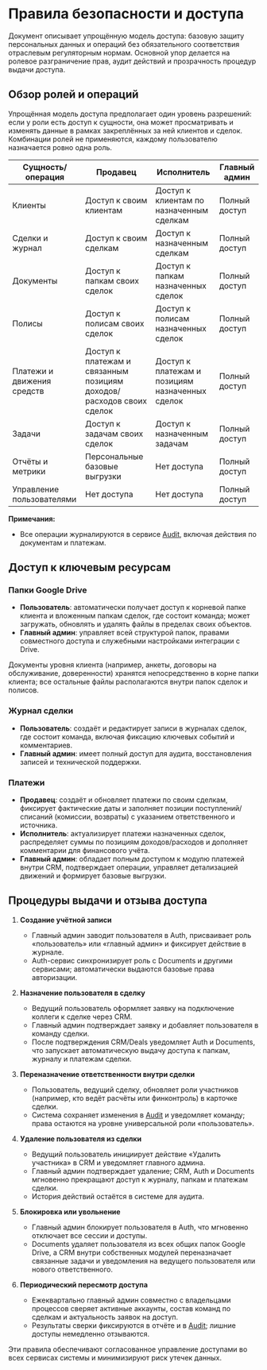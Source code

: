 # Правила безопасности и доступа

Документ описывает упрощённую модель доступа: базовую защиту персональных данных и операций без обязательного соответствия отраслевым регуляторным нормам. Основной упор делается на ролевое разграничение прав, аудит действий и прозрачность процедур выдачи доступа.

## Обзор ролей и операций

Упрощённая модель доступа предполагает один уровень разрешений: если у роли есть доступ к сущности, она может просматривать и изменять данные в рамках закреплённых за ней клиентов и сделок. Комбинации ролей не применяются, каждому пользователю назначается ровно одна роль.

| Сущность/операция | Продавец | Исполнитель | Главный админ |
| --- | --- | --- | --- |
| Клиенты | Доступ к своим клиентам | Доступ к клиентам по назначенным сделкам | Полный доступ |
| Сделки и журнал | Доступ к своим сделкам | Доступ к назначенным сделкам | Полный доступ |
| Документы | Доступ к папкам своих сделок | Доступ к папкам назначенных сделок | Полный доступ |
| Полисы | Доступ к полисам своих сделок | Доступ к полисам назначенных сделок | Полный доступ |
| Платежи и движения средств | Доступ к платежам и связанным позициям доходов/расходов своих сделок | Доступ к платежам и позициям назначенных сделок | Полный доступ |
| Задачи | Доступ к задачам своих сделок | Доступ к назначенным задачам | Полный доступ |
| Отчёты и метрики | Персональные базовые выгрузки | Нет доступа | Полный доступ |
| Управление пользователями | Нет доступа | Нет доступа | Полный доступ |

**Примечания:**
- Все операции журналируются в сервисе [Audit](tech-stack.md#audit), включая действия по документам и платежам.

## Доступ к ключевым ресурсам

### Папки Google Drive
- **Пользователь**: автоматически получает доступ к корневой папке клиента и вложенным папкам сделок, где состоит команда; может загружать, обновлять и удалять файлы в пределах своих объектов.
- **Главный админ**: управляет всей структурой папок, правами совместного доступа и служебными настройками интеграции с Drive.

Документы уровня клиента (например, анкеты, договоры на обслуживание, доверенности) хранятся непосредственно в корне папки клиента; все остальные файлы располагаются внутри папок сделок и полисов.

### Журнал сделки
- **Пользователь**: создаёт и редактирует записи в журналах сделок, где состоит команда, включая фиксацию ключевых событий и комментариев.
- **Главный админ**: имеет полный доступ для аудита, восстановления записей и технической поддержки.

### Платежи
- **Продавец**: создаёт и обновляет платежи по своим сделкам, фиксирует фактические даты и заполняет позиции поступлений/списаний (комиссии, возвраты) с указанием ответственного и источника.
- **Исполнитель**: актуализирует платежи назначенных сделок, распределяет суммы по позициям доходов/расходов и дополняет комментарии для финансового учёта.
- **Главный админ**: обладает полным доступом к модулю платежей внутри CRM, подтверждает операции, управляет детализацией движений и формирует базовые выгрузки.

## Процедуры выдачи и отзыва доступа

1. **Создание учётной записи**
   - Главный админ заводит пользователя в Auth, присваивает роль «пользователь» или «главный админ» и фиксирует действие в журнале.
   - Auth-сервис синхронизирует роль с Documents и другими сервисами; автоматически выдаются базовые права авторизации.

2. **Назначение пользователя в сделку**
   - Ведущий пользователь оформляет заявку на подключение коллеги к сделке через CRM.
   - Главный админ подтверждает заявку и добавляет пользователя в команду сделки.
   - После подтверждения CRM/Deals уведомляет Auth и Documents, что запускает автоматическую выдачу доступа к папкам, журналу и платежам сделки.

3. **Переназначение ответственности внутри сделки**
   - Пользователь, ведущий сделку, обновляет роли участников (например, кто ведёт расчёты или финконтроль) в карточке сделки.
   - Система сохраняет изменения в [Audit](tech-stack.md#audit) и уведомляет команду; права остаются на уровне универсальной роли «пользователь».

4. **Удаление пользователя из сделки**
   - Ведущий пользователь инициирует действие «Удалить участника» в CRM и уведомляет главного админа.
   - Главный админ подтверждает удаление; CRM, Auth и Documents мгновенно прекращают доступ к журналу, папкам и платежам сделки.
   - История действий остаётся в системе для аудита.

5. **Блокировка или увольнение**
   - Главный админ блокирует пользователя в Auth, что мгновенно отключает все сессии и доступы.
   - Documents удаляет пользователя из всех общих папок Google Drive, а CRM внутри собственных модулей переназначает связанные задачи и уведомления на ведущего пользователя или нового ответственного.

6. **Периодический пересмотр доступа**
   - Ежеквартально главный админ совместно с владельцами процессов сверяет активные аккаунты, состав команд по сделкам и актуальность заявок на доступ.
   - Результаты сверки фиксируются в отчёте и в [Audit](tech-stack.md#audit); лишние доступы немедленно отзываются.

Эти правила обеспечивают согласованное управление доступами во всех сервисах системы и минимизируют риск утечек данных.
